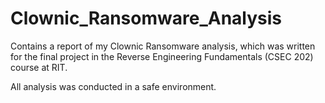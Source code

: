 # Clownic_Ransomware_Analysis
Contains a report of my Clownic Ransomware analysis, which was written for the final project in the Reverse Engineering Fundamentals (CSEC 202) course at RIT.

All analysis was conducted in a safe environment.
